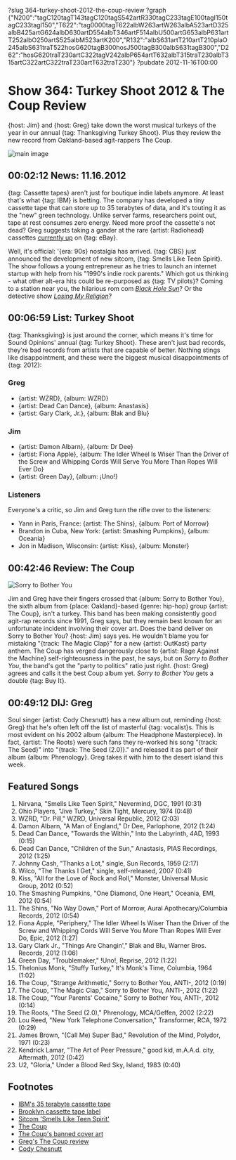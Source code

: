 ?slug 364-turkey-shoot-2012-the-coup-review
?graph {"N200":"tagC120tagT143tagC120tagS542artR330tagC233tagE100tagI150tagC233tagI150","T622":"tag0000tagT622albW263artW263albA523artD325albB425artG624albD630artD554albT346artF514albU500artG653albP631artT252albO250artS525albM523artK200","R132":"albS631artT210artT210plaO245albS631traT522hosG620tagB300hosJ500tagB300albS631tagB300","D262":"hosG620traT230artC322tagV242albP654artT632albT315traT230albT315artC322artC322traT230artT632traT230"}
?pubdate 2012-11-16T00:00

# Show 364: Turkey Shoot 2012 & The Coup Review
{host: Jim} and {host: Greg} take down the worst musical turkeys of the year in our annual {tag: Thanksgiving Turkey Shoot}. Plus they review the new record from Oakland-based agit-rappers The Coup.

 ![main image](http://static.soundopinions.org/images/turkeyshoot.jpg)


## 00:02:12 News: 11.16.2012
{tag: Cassette tapes} aren't just for boutique indie labels anymore. At least that's what {tag: IBM} is betting. The company has developed a tiny cassette tape that can store up to 35 terabytes of data, and it's touting it as the "new" green technology. Unlike server farms, researchers point out, tape at rest consumes zero energy. Need more proof the cassette's not dead? Greg suggests taking a gander at the rare {artist: Radiohead} cassettes [currently up](http://www.ebay.com/sch/sis.html?_nkw=Radiohead%20first%20four%20demo%20cassette%20tapes%20On%20A%20Friday%20Shindig%20Manic%20Hedgehog&_itemId=160912578428) on {tag: eBay}.

Well, it's official: '{era: 90s} nostalgia has arrived. {tag: CBS} just announced the development of new sitcom, {tag: Smells Like Teen Spirit}. The show follows a young entrepreneur as he tries to launch an internet startup with help from his "1990's indie rock parents." Which got us thinking - what other alt-era hits could be re-purposed as {tag: TV pilots}? Coming to a station near you, the hilarious rom com *[Black Hole Sun](http://www.youtube.com/watch?v=3mbBbFH9fAg)*? Or the detective show *[Losing My Religion](https://www.youtube.com/watch?v=if-UzXIQ5vw)*?

## 00:06:59 List: Turkey Shoot
{tag: Thanksgiving} is just around the corner, which means it's time for Sound Opinions' annual {tag: Turkey Shoot}. These aren't just bad records, they're bad records from artists that are capable of better. Nothing stings like disappointment, and these were the biggest musical disappointments of {tag: 2012}:

### Greg
- {artist: WZRD}, {album: WZRD}
- {artist: Dead Can Dance}, {album: Anastasis}
- {artist: Gary Clark, Jr.}, {album: Blak and Blu}

### Jim
- {artist: Damon Albarn}, {album: Dr Dee}
- {artist: Fiona Apple}, {album: The Idler Wheel Is Wiser Than the Driver of the Screw and Whipping Cords Will Serve You More Than Ropes Will Ever Do}
- {artist: Green Day}, {album: ¡Uno!}

### Listeners
Everyone's a critic, so Jim and Greg turn the rifle over to the listeners:

- Yann in Paris, France: {artist: The Shins}, {album: Port of Morrow}
- Brandon in Cuba, New York: {artist: Smashing Pumpkins}, {album: Oceania}
- Jon in Madison, Wisconsin: {artist: Kiss}, {album: Monster}

## 00:42:46 Review: The Coup
![Sorry to Bother You](http://is5.mzstatic.com/image/thumb/Music/v4/a6/bb/e8/a6bbe8d0-c441-fb25-b8e3-b161ccdc3dc1/source/600x600bb.jpg "28436379/570592437")

Jim and Greg have their fingers crossed that {album: Sorry to Bother You}, the sixth album from {place: Oakland}-based {genre: hip-hop} group {artist: The Coup}, isn't a turkey. This band has been making consistently good agit-rap records since 1991, Greg says, but they remain best known for an unfortunate incident involving their cover art. Does the band deliver on Sorry to Bother You? {host: Jim} says yes. He wouldn't blame you for mistaking "{track: The Magic Clap}" for a new {artist: OutKast} party anthem. The Coup has verged dangerously close to {artist: Rage Against the Machine} self-righteousness in the past, he says, but on *Sorry to Bother You*, the band's got the "party to politics" ratio just right. {host: Greg} agrees and calls it the best Coup album yet. *Sorry to Bother You* gets a double {tag: Buy It}.

## 00:49:12 DIJ: Greg
Soul singer {artist: Cody Chesnutt} has a new album out, reminding {host: Greg} that he's often left off the list of masterful {tag: vocalist}s. This is most evident on his 2002 album {album: The Headphone Masterpiece}. In fact, {artist: The Roots} were such fans they re-worked his song "{track: The Seed}" into "{track: The Seed (2.0)}." and released it as part of their album {album: Phrenology}. Greg takes it with him to the desert island this week.

## Featured Songs
1. Nirvana, "Smells Like Teen Spirit," Nevermind, DGC, 1991 (0:31)
2. Ohio Players, "Jive Turkey," Skin Tight, Mercury, 1974 (0:48)
3. WZRD, "Dr. Pill," WZRD, Universal Republic, 2012 (2:03)
4. Damon Albarn, "A Man of England," Dr Dee, Parlophone, 2012 (1:24)
5. Dead Can Dance, "Towards the Within," Into the Labyrinth, 4AD, 1993 (0:15)
6. Dead Can Dance, "Children of the Sun," Anastasis, PIAS Recordings, 2012 (1:25)
7. Johnny Cash, "Thanks a Lot," single, Sun Records, 1959 (2:17)
8. Wilco, "The Thanks I Get," single, self-released, 2007 (0:41)
9. Kiss, "All for the Love of Rock and Roll," Monster, Universal Music Group, 2012 (0:52)
10. The Smashing Pumpkins, "One Diamond, One Heart," Oceania, EMI, 2012 (0:54)
11. The Shins, "No Way Down," Port of Morrow, Aural Apothecary/Columbia Records, 2012 (0:54)
12. Fiona Apple, "Periphery," The Idler Wheel Is Wiser Than the Driver of the Screw and Whipping Cords Will Serve You More Than Ropes Will Ever Do, Epic, 2012 (1:27)
14. Gary Clark Jr., "Things Are Changin'," Blak and Blu, Warner Bros. Records, 2012 (1:06)
15. Green Day, "Troublemaker," !Uno!, Reprise, 2012 (1:22)
16. Thelonius Monk, "Stuffy Turkey," It's Monk's Time, Columbia, 1964 (1:02)
17. The Coup, "Strange Arithmetic," Sorry to Bother You, ANTI-, 2012 (0:19)
18. The Coup, "The Magic Clap," Sorry to Bother You, ANTI-, 2012 (1:22)
19. The Coup, "Your Parents' Cocaine," Sorry to Bother You, ANTI-, 2012 (0:14)
20. The Roots, "The Seed (2.0)," Phrenology, MCA/Geffen, 2002 (2:22)
21. Lou Reed, "New York Telephone Conversation," Transformer, RCA, 1972 (0:29)
22. James Brown, "(Call Me) Super Bad," Revolution of the Mind, Polydor, 1971 (0:23)
23. Kendrick Lamar, "The Art of Peer Pressure," good kid, m.A.A.d. city, Aftermath, 2012 (0:42)
24. U2, "Gloria," Under a Blood Red Sky, Island, 1983 (0:40)


## Footnotes 
- [IBM's 35 terabyte cassette tape](http://www.reuters.com/article/2012/11/07/entertainment-us-science-cassette-tape-idUSBRE8A61CI20121107)
- [Brooklyn cassette tape label](http://nymag.com/arts/popmusic/features/59222/)
- [Sitcom 'Smells Like Teen Spirit'](http://www.hollywoodreporter.com/live-feed/big-bang-theory-dave-goetsch-cbs-smells-like-teen-spirit-381691)
- [The Coup](http://www.thisisthecoup.com/)
- [The Coup's banned cover art](http://toromagazine.com/culture/listed/066c9dd8-78ce-b9b4-6955-da44c3e83a99/7-Banned-Album-Covers)
- [Greg's The Coup review](http://articles.chicagotribune.com/2012-11-05/entertainment/chi-the-coup-album-review-sorry-to-bother-you-reviewed-20121104_1_album-review-coup-albums-raymond-boots-riley)
- [Cody Chesnutt](http://www.cchesnutt.com/)
